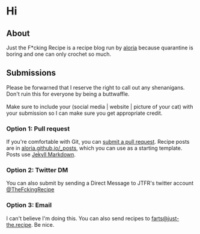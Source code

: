 # Hi

## About
Just the F\*cking Recipe is a recipe blog run by [aloria](https://twitter.com/aloria) because quarantine is boring and one can only crochet so much.

## Submissions
Please be forwarned that I reserve the right to call out any shenanigans. Don't ruin this for everyone by being a buttwaffle.  
<br/>
Make sure to include your (social media | website | picture of your cat) with your submission so I can make sure you get appropriate credit.

### Option 1: Pull request
If you're comfortable with Git, you can [submit a pull request](https://docs.github.com/en/free-pro-team@latest/github/collaborating-with-issues-and-pull-requests/creating-a-pull-request). Recipe posts are in [aloria.github.io/_posts](https://github.com/aloria/aloria.github.io/tree/master/_posts), which you can use as a starting template. Posts use [Jekyll Markdown](https://github.com/aloria/aloria.github.io/tree/master/_posts). 

### Option 2: Twitter DM
You can also submit by sending a Direct Message to JTFR's twitter account [@TheFckingRecipe](https://twitter.com/TheFckingRecipe)

### Option 3: Email
I can't believe I'm doing this. You can also send recipes to [farts@just-the.recipe](mailto:farts@just-the.recipe). Be nice.
